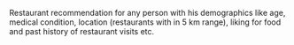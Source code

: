 Restaurant recommendation for any person with his demographics like age, medical condition, location (restaurants with in 5 km range), liking for food and past history of restaurant visits etc.
